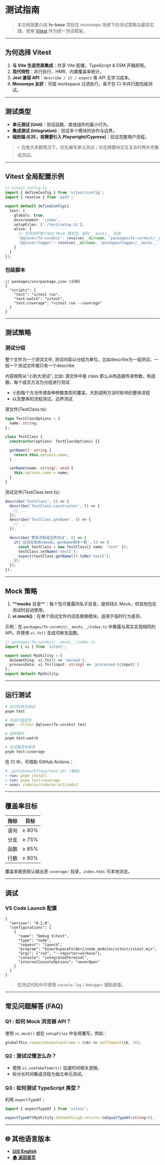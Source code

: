 # 测试指南

> 本文档简要介绍 **fe-base** 项目在 monorepo 场景下的测试策略与最佳实践，使用 [Vitest](https://vitest.dev/) 作为统一测试框架。

---

## 为何选择 Vitest

1. **与 Vite 生态完美集成**：共享 Vite 配置，TypeScript & ESM 开箱即用。
2. **现代特性**：并行执行、HMR、内置覆盖率统计。
3. **Jest 兼容 API**：`describe / it / expect` 等 API 无学习成本。
4. **Monorepo 友好**：可按 workspace 过滤执行，易于在 CI 中并行跑包级测试。

---

## 测试类型

- **单元测试 (Unit)**：验证函数、类或组件的最小行为。
- **集成测试 (Integration)**：验证多个模块的协作与边界。
- **端到端 (E2E，视需要引入 Playwright/Cypress)**：验证完整用户流程。

> ⚡️ 在绝大多数情况下，优先编写单元测试；仅在跨模块交互复杂时再补充集成测试。

---

## Vitest 全局配置示例

```typescript
// vitest.config.ts
import { defineConfig } from 'vitest/config';
import { resolve } from 'path';

export default defineConfig({
  test: {
    globals: true,
    environment: 'jsdom',
    setupFiles: ['./test/setup.ts'],
    alias: {
      // 在测试环境下自动 Mock 某些包，指向 __mocks__ 目录
      '@qlover/fe-corekit': resolve(__dirname, 'packages/fe-corekit/__mocks__'),
      '@qlover/logger': resolve(__dirname, 'packages/logger/__mocks__')
    }
  }
});
```

### 包级脚本

```jsonc
// packages/xxx/package.json (示例)
{
  "scripts": {
    "test": "vitest run",
    "test:watch": "vitest",
    "test:coverage": "vitest run --coverage"
  }
}
```

---

## 测试策略

### 测试分组

整个文件为一个测试文件, 测试内容以分组为单位，比如describe为一组测试，一般一个测试文件根只有一个describe

内容按照从"小到大测试", 比如: 源文件中是 class 那么从构造器传递参数，构造器，每个成员方法为分组进行测试

- 小到每个方法传递各种参数类型的覆盖，大到调用方法时影响的整体流程
- 以及整体的流程测试，边界测试

源文件(TestClass.ts):

```ts
type TestClassOptions = {
  name: string;
};

class TestClass {
  constructor(options: TestClassOptions) {}

  getName(): string {
    return this.options.name;
  }

  setName(name: string): void {
    this.options.name = name;
  }
}
```

测试文件(TestClass.test.ts):

```ts
describe('TestClass', () => {
  describe('TestClass.constructor', () => {
    // ...
  });
  describe('TestClass.getName', () => {
    // ...
  });

  describe('整体流程或边界测试', () => {
    it('应该在修改name后，getName保持一致', () => {
      const testClass = new TestClass({ name: 'test' });
      testClass.setName('test2');
      expect(testClass.getName()).toBe('test2');
    });
  });
});
```

---

## Mock 策略

1. \***\*mocks** 目录\*\*：每个包可暴露同名子目录，提供持久 Mock，供其他包在测试时自动使用。
2. **vi.mock()**：在单个测试文件内动态替换模块，适用于临时行为差异。

示例：在 `packages/fe-corekit/__mocks__/index.ts` 中暴露与真实实现相同的 API，并使用 `vi.fn()` 生成可断言函数。

```typescript
// packages/fe-corekit/__mocks__/index.ts
import { vi } from 'vitest';

export const MyUtility = {
  doSomething: vi.fn(() => 'mocked'),
  processData: vi.fn((input: string) => `processed-${input}`)
};
export default MyUtility;
```

---

## 运行测试

```bash
# 运行所有包测试
pnpm test

# 仅运行指定包
pnpm --filter @qlover/fe-corekit test

# 监听模式
pnpm test:watch

# 生成覆盖率报告
pnpm test:coverage
```

在 CI 中，可借助 GitHub Actions：

```yaml
# .github/workflows/test.yml (截断)
- run: pnpm install
- run: pnpm test:coverage
- uses: codecov/codecov-action@v3
```

---

## 覆盖率目标

| 指标 | 目标  |
| ---- | ----- |
| 语句 | ≥ 80% |
| 分支 | ≥ 75% |
| 函数 | ≥ 85% |
| 行数 | ≥ 80% |

覆盖率报告默认输出至 `coverage/` 目录，`index.html` 可本地浏览。

---

## 调试

### VS Code Launch 配置

```jsonc
{
  "version": "0.2.0",
  "configurations": [
    {
      "name": "Debug Vitest",
      "type": "node",
      "request": "launch",
      "program": "${workspaceFolder}/node_modules/vitest/vitest.mjs",
      "args": ["run", "--reporter=verbose"],
      "console": "integratedTerminal",
      "internalConsoleOptions": "neverOpen"
    }
  ]
}
```

> 在测试代码中可使用 `console.log` / `debugger` 辅助排查。

---

## 常见问题解答 (FAQ)

### Q1 : 如何 Mock 浏览器 API？

使用 `vi.mock()` 或在 `setupFiles` 中全局覆写，例如：

```typescript
globalThis.requestAnimationFrame = (cb) => setTimeout(cb, 16);
```

### Q2 : 测试过慢怎么办？

- 使用 `vi.useFakeTimers()` 加速时间相关逻辑。
- 拆分长时间集成流程为独立单元测试。

### Q3 : 如何测试 TypeScript 类型？

利用 `expectTypeOf`：

```typescript
import { expectTypeOf } from 'vitest';

expectTypeOf(MyUtility.doSomething).returns.toEqualTypeOf<string>();
```

---

## 🌐 其他语言版本

- **[🇺🇸 English](../en/testing-guide.md)**
- **[🏠 返回首页](./index.md)**
